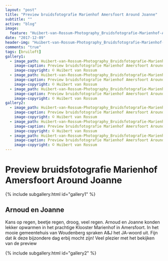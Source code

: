 ```yaml
---
layout: "post"
title: "Preview bruidsfotografie Marienhof Amersfoort Around Joanne"
subtitle: ""
active: "blog"
image:
  feature: "Huibert-van-Rossum-Photography_Bruidsfotografie-Marienhof-Amersfoort_2.jpg"
date: "2017-12-09"
header-img: "Huibert-van-Rossum-Photography_Bruidsfotografie-Marienhof-Amersfoort_2.jpg"
comments: "true"
tags: [bruiloft]
gallery1:
  - image_path: Huibert-van-Rossum-Photography_Bruidsfotografie-Marienhof-Amersfoort_2.jpg
    image-caption: Preview bruidsfotografie Marienhof Amersfoort Around Joanne
    image-copyright: © Huibert van Rossum
  - image_path: Huibert-van-Rossum-Photography_Bruidsfotografie-Marienhof-Amersfoort_3.jpg
    image-caption: Preview bruidsfotografie Marienhof Amersfoort Around Joanne
    image-copyright: © Huibert van Rossum
  - image_path: Huibert-van-Rossum-Photography_Bruidsfotografie-Marienhof-Amersfoort_4.jpg
    image-caption: Preview bruidsfotografie Marienhof Amersfoort Around Joanne
    image-copyright: © Huibert van Rossum
gallery2:
  - image_path: Huibert-van-Rossum-Photography_Bruidsfotografie-Marienhof-Amersfoort_6.jpg
    image-caption: Preview bruidsfotografie Marienhof Amersfoort Around Joanne
    image-copyright: © Huibert van Rossum
  - image_path: Huibert-van-Rossum-Photography_Bruidsfotografie-Marienhof-Amersfoort_5.jpg
    image-caption: Preview bruidsfotografie Marienhof Amersfoort Around Joanne
    image-copyright: © Huibert van Rossum
  - image_path: Huibert-van-Rossum-Photography_Bruidsfotografie-Marienhof-Amersfoort_7.jpg
    image-caption: Preview bruidsfotografie Marienhof Amersfoort Around Joanne
    image-copyright: © Huibert van Rossum
---
```


# Preview bruidsfotografie Marienhof Amersfoort Around Joanne

{% include subgallery.html id="gallery1" %}

## Arnoud en Joanne

Kans op regen, beetje regen, droog, veel regen. Arnoud en Joanne konden lekker opwarmen in het prachtige Klooster Marienhof in Amersfoort. In het mooie gemeentehuis van Woudenberg spraken A&J het JA-woord uit. Fijn dat ik deze bijzondere dag erbij mocht zijn! Veel plezier met het bekijken van de preview

{% include subgallery.html id="gallery2" %}
